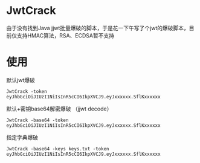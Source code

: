 # JwtCrack

由于没有找到Java jjwt批量爆破的脚本，于是花一下午写了个jwt的爆破脚本，目前仅支持HMAC算法，RSA、ECDSA暂不支持

# 使用

默认jwt爆破

```shell
JwtCrack -token eyJhbGciOiJIUzI1NiIsInR5cCI6IkpXVCJ9.eyJxxxxxx.SflKxxxxxx
```

默认+密钥base64解密爆破 （jjwt decode）

```shell
JwtCrack -base64 -token eyJhbGciOiJIUzI1NiIsInR5cCI6IkpXVCJ9.eyJxxxxxx.SflKxxxxxx
```

指定字典爆破

```shell
JwtCrack -base64 -keys keys.txt -token eyJhbGciOiJIUzI1NiIsInR5cCI6IkpXVCJ9.eyJxxxxxx.SflKxxxxxx
```